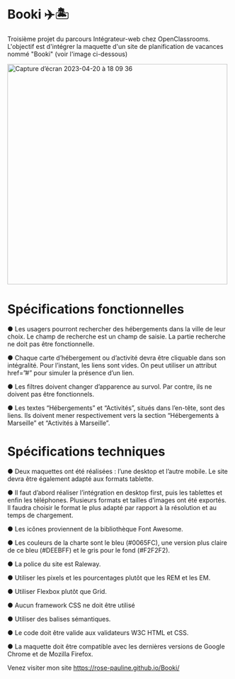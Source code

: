 # Booki ✈️🏝

Troisième projet du parcours Intégrateur-web chez OpenClassrooms. L'objectif est d'intégrer la maquette d'un site de planification de vacances nommé "Booki" (voir l'image ci-dessous)

<img width="497" alt="Capture d’écran 2023-04-20 à 18 09 36" src="https://user-images.githubusercontent.com/123948958/233425104-4280b9c9-2941-4f7e-b700-1895d651445c.png">

# Spécifications fonctionnelles

● Les usagers pourront rechercher des hébergements dans la ville de leur choix. Le champ de recherche est un champ de saisie. La partie recherche ne doit pas être fonctionnelle.

● Chaque carte d’hébergement ou d’activité devra être cliquable dans son intégralité. Pour l’instant, les liens sont vides. On peut utiliser un attribut href=”#” pour simuler la présence d’un lien.

● Les filtres doivent changer d’apparence au survol. Par contre, ils ne doivent pas être fonctionnels.

● Les textes “Hébergements” et “Activités”, situés dans l’en-tête, sont des liens. Ils doivent mener respectivement vers la section “Hébergements à Marseille” et “Activités à Marseille”.

# Spécifications techniques

● Deux maquettes ont été réalisées : l’une desktop et l’autre mobile. Le site devra être également adapté aux formats tablette.

● Il faut d’abord réaliser l’intégration en desktop first, puis les tablettes et enfin les téléphones. Plusieurs formats et tailles d’images ont été exportés. Il faudra choisir le format le plus adapté par rapport à la résolution et au temps de chargement.

● Les icônes proviennent de la bibliothèque Font Awesome.

● Les couleurs de la charte sont le bleu (#0065FC), une version plus claire de ce bleu (#DEEBFF) et le gris pour le fond (#F2F2F2).

● La police du site est Raleway.

● Utiliser les pixels et les pourcentages plutôt que les REM et les EM.

● Utiliser Flexbox plutôt que Grid.

● Aucun framework CSS ne doit être utilisé

● Utiliser des balises sémantiques.

● Le code doit être valide aux validateurs W3C HTML et CSS.

● La maquette doit être compatible avec les dernières versions de Google Chrome et de Mozilla Firefox.

Venez visiter mon site https://rose-pauline.github.io/Booki/
